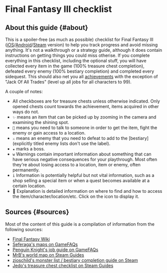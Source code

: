 # Final Fantasy III checklist

## About this guide {#about}

This is a spoiler-free (as much as possible) checklist for Final Fantasy III ([iOS](https://apps.apple.com/us/app/final-fantasy-iii/id424591347)/[Android](https://play.google.com/store/apps/details?id=com.square_enix.android_googleplay.FFIII_GP)/[Steam]((https://store.steampowered.com/app/239120/FINAL_FANTASY_III/)) version) to help you track progress and avoid missing anything. It's not a walkthrough or a strategy guide, although it does contain instructions on getting things you could miss otherise. If you complete everything in this checklist, including the optional stuff, you will have collected every item in the game (100% treasure chest completion), defeated every enemy (100% bestiary completion) and completed every sidequest. This should also net you all [achievements](https://steamcommunity.com/stats/239120/achievements) with the exception of "Jack Of All Trades" (level up all jobs for all characters to 99).

A couple of notes:

* All checkboxes are for treasure chests unless otherwise indicated. Only opened chests count towards the achievement, items acquired in other ways do not.
* `✨` means an item that can be picked up by zooming in the camera and examining the shining spot.
* `💬` means you need to talk to someone in order to get the item, fight the enemy or gain access to a location.
* `⚔️` means an enemy that you need to defeat to add to the [bestiary] (explicitly titled enemy lists don't use the label).
* `★` marks a boss.
* `w` Warnings contain important information about something that can have serious negative consequences for your playthrough. Most often they're about losing access to a location, item or enemy, often permanently.
* `i` Information is potentially helpful but not vital information, such as a shop selling a special item or when a quest becomes available at a certain location.
* 🔎 Explanation is detailed information on where to find and how to access the item/character/location/etc. Click on the icon to display it.

## Sources {#sources}

Most of the content of this guide is a compilation of information from the following sources:

* [Final Fantasy Wiki](https://finalfantasy.fandom.com/wiki/Final_Fantasy)
* [Seferaga's maps on GameFAQs](https://gamefaqs.gamespot.com/community/Seferaga/contributions/maps)
* [Penguin Knight's job guide on GameFAQs](https://gamefaqs.gamespot.com/ds/924897-final-fantasy-iii/faqs/46045)
* [MrB's world map on Steam Guides](https://steamcommunity.com/sharedfiles/filedetails/?id=664665374)
* [zioschild's monster list / bestiary completion guide on Steam](https://steamcommunity.com/sharedfiles/filedetails/?id=1777921878)
* [Jedo's treasure chest checklist on Steam Guides](https://steamcommunity.com/sharedfiles/filedetails/?id=264223503)